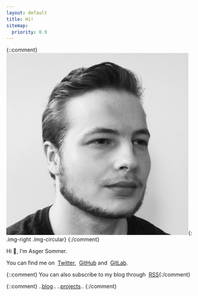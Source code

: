 ```yaml
---
layout: default
title: Hi!
sitemap:
  priority: 0.9
---
```


{::comment}
![Asger Sommer](/assets/profile.jpg){: .img-right .img-circular}
{:/comment}

Hi :wave:, I'm Asger Sommer. 

You can find me on <a href="https://twitter.com/AsgerSommer"><i class="fab fa-twitter" aria-hidden="true" style="margin-right: 4px"></i>Twitter</a>, <a href="https://github.com/AsgerSommer"><i class="fab fa-github-alt" aria-hidden="true" style="margin-right: 4px"></i>GitHub</a> and <a href="https://gitlab.com/asgersommer"><i class="fab fa-gitlab" aria-hidden="true" style="margin-right: 4px"></i>GitLab</a>.

{::comment}
You can also subscribe to my blog through <a href="http://asgersommer.com/rss.xml"><i class="fab fa-rss" aria-hidden="true" style="margin-right: 4px"></i>RSS</a>{:/comment}

{::comment}
..[blog](./blog/)..
..[projects](./projects/)..
{:/comment}

[^1]: ..
